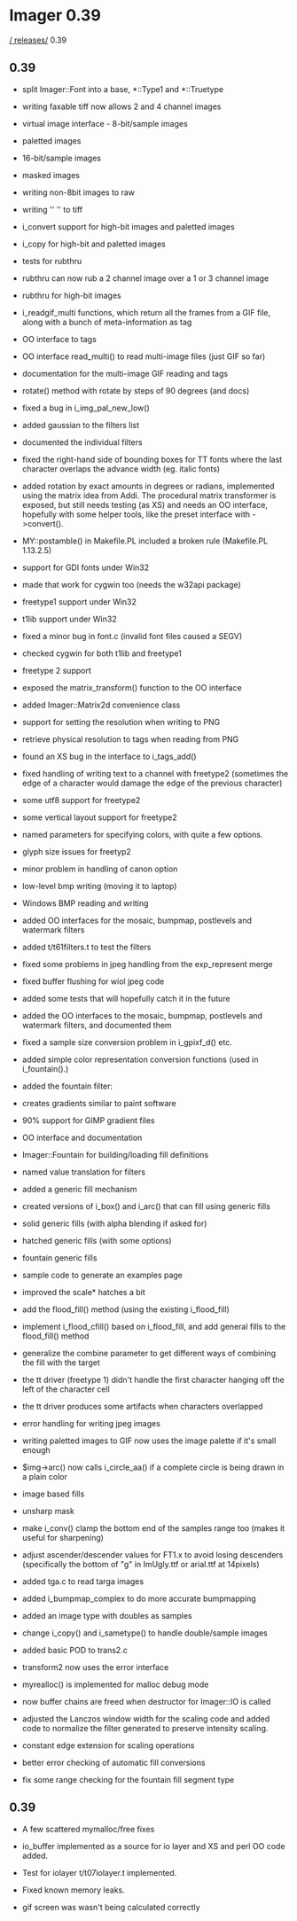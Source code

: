 # Imager 0.39

[ / ](..) [releases/](./) 0.39



## 0.39

- split Imager::Font into a base, *::Type1 and *::Truetype

- writing faxable tiff now allows 2 and 4 channel images

- virtual image interface - 8-bit/sample images

- paletted images

- 16-bit/sample images

- masked images

- writing non-8bit images to raw

- writing   ''       ''   to tiff

- i_convert support for high-bit images and paletted images

- i_copy for high-bit and paletted images

- tests for rubthru

- rubthru can now rub a 2 channel image over a 1 or 3 channel   image

- rubthru for high-bit images

- i_readgif_multi functions, which return all the frames from a  GIF file, along with a bunch of meta-information as tag

- OO interface to tags

- OO interface read_multi() to read multi-image files (just GIF  so far)

- documentation for the multi-image GIF reading and tags

- rotate() method with rotate by steps of 90 degrees (and docs)

- fixed a bug in i_img_pal_new_low()

- added gaussian to the filters list

- documented the individual filters

- fixed the right-hand side of bounding boxes for TT fonts   where the last character overlaps the advance width (eg.   italic fonts)

- added rotation by exact amounts in degrees or radians,  implemented using the matrix idea from Addi.  The procedural  matrix transformer is exposed, but still needs testing (as XS)  and needs an OO interface, hopefully with some helper tools,  like the preset interface with ->convert().

- MY::postamble() in Makefile.PL included a broken rule   (Makefile.PL 1.13.2.5)

- support for GDI fonts under Win32

- made that work for cygwin too (needs the w32api package)

- freetype1 support under Win32

- t1lib support under Win32

- fixed a minor bug in font.c (invalid font files caused a SEGV)

- checked cygwin for both t1lib and freetype1

- freetype 2 support

- exposed the matrix_transform() function to the OO interface

- added Imager::Matrix2d convenience class

- support for setting the resolution when writing to PNG

- retrieve physical resolution to tags when reading from PNG

- found an XS bug in the interface to i_tags_add()

- fixed handling of writing text to a channel with freetype2   (sometimes the edge of a character would damage the edge of the   previous character)

- some utf8 support for freetype2

- some vertical layout support for freetype2

- named parameters for specifying colors, with quite a few options.

- glyph size issues for freetyp2

- minor problem in handling of canon option

- low-level bmp writing (moving it to laptop)

- Windows BMP reading and writing

- added OO interfaces for the mosaic, bumpmap, postlevels and  watermark filters

- added t/t61filters.t to test the filters

- fixed some problems in jpeg handling from the exp_represent merge

- fixed buffer flushing for wiol jpeg code

- added some tests that will hopefully catch it in the future

- added the OO interfaces to the mosaic, bumpmap, postlevels and  watermark filters, and documented them

- fixed a sample size conversion problem in i_gpixf_d() etc.

- added simple color representation conversion functions (used  in i_fountain().)

- added the fountain filter:

- creates gradients similar to paint software

- 90% support for GIMP gradient files

- OO interface and documentation

- Imager::Fountain for building/loading fill definitions

- named value translation for filters

- added a generic fill mechanism

- created versions of i_box() and i_arc() that can fill using  generic fills

- solid generic fills (with alpha blending if asked for)

- hatched generic fills (with some options)

- fountain generic fills

- sample code to generate an examples page

- improved the scale* hatches a bit

- add the flood_fill() method (using the existing i_flood_fill)

- implement i_flood_cfill() based on i_flood_fill, and   add general fills to the flood_fill() method

- generalize the combine parameter to get different ways of   combining the fill with the target

- the tt driver (freetype 1) didn't handle the first character  hanging off the left of the character cell

- the tt driver produces some artifacts when characters  overlapped

- error handling for writing jpeg images

- writing paletted images to GIF now uses the image palette  if it's small enough

- $img->arc() now calls i_circle_aa() if a complete circle is  being drawn in a plain color

- image based fills

- unsharp mask

- make i_conv() clamp the bottom end of the samples range too  (makes it useful for sharpening)

- adjust ascender/descender values for FT1.x to avoid losing  descenders (specifically the bottom of "g" in ImUgly.ttf or  arial.ttf at 14pixels)

- added tga.c to read targa images

- added i_bumpmap_complex to do more accurate bumpmapping

- added an image type with doubles as samples

- change i_copy() and i_sametype() to handle double/sample images

- added basic POD to trans2.c

- transform2 now uses the error interface

- myrealloc() is implemented for malloc debug mode

- now buffer chains are freed when destructor for Imager::IO  is called

- adjusted the Lanczos window width for the scaling code and  added code to normalize the filter generated to preserve  intensity scaling.

- constant edge extension for scaling operations

- better error checking of automatic fill conversions

- fix some range checking for the fountain fill segment type

## 0.39

- A few scattered mymalloc/free fixes

- io_buffer implemented as a source for io layer and  XS and perl OO code added.

- Test for iolayer t/t07iolayer.t implemented.

- Fixed known memory leaks.

- gif screen was wasn't being calculated correctly